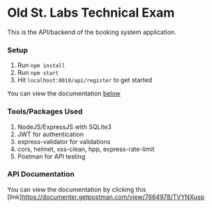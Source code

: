 # Old St. Labs Technical Exam

This is the API/backend of the booking system application.

### Setup

1. Run `npm install`
2. Run `npm start`
3. Hit `localhost:8010/api/register` to get started

You can view the documentation [below](#api-documentation)

### Tools/Packages Used

1. NodeJS/ExpressJS with SQLite3
2. JWT for authentication
3. express-validator for validations
4. cors, helmet, xss-clean, hpp, express-rate-limit
5. Postman for API testing

### API Documentation

You can view the documentation by clicking this [link]https://documenter.getpostman.com/view/7664978/TVYNXusp
